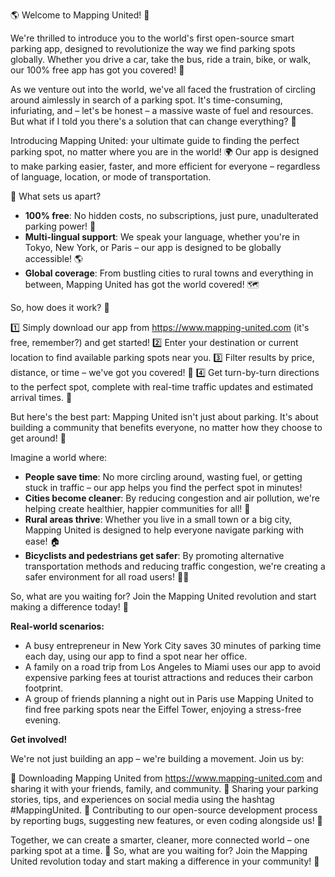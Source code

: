 🌎 Welcome to Mapping United! 🎉

We're thrilled to introduce you to the world's first open-source smart parking app, designed to revolutionize the way we find parking spots globally. Whether you drive a car, take the bus, ride a train, bike, or walk, our 100% free app has got you covered! 🚀

As we venture out into the world, we've all faced the frustration of circling around aimlessly in search of a parking spot. It's time-consuming, infuriating, and – let's be honest – a massive waste of fuel and resources. But what if I told you there's a solution that can change everything? 🤯

Introducing Mapping United: your ultimate guide to finding the perfect parking spot, no matter where you are in the world! 🌍 Our app is designed to make parking easier, faster, and more efficient for everyone – regardless of language, location, or mode of transportation.

📲 What sets us apart?

* **100% free**: No hidden costs, no subscriptions, just pure, unadulterated parking power! 💸
* **Multi-lingual support**: We speak your language, whether you're in Tokyo, New York, or Paris – our app is designed to be globally accessible! 🌎
* **Global coverage**: From bustling cities to rural towns and everything in between, Mapping United has got the world covered! 🗺️

So, how does it work? 🤔

1️⃣ Simply download our app from https://www.mapping-united.com (it's free, remember?) and get started!
2️⃣ Enter your destination or current location to find available parking spots near you.
3️⃣ Filter results by price, distance, or time – we've got you covered! 💪
4️⃣ Get turn-by-turn directions to the perfect spot, complete with real-time traffic updates and estimated arrival times. 📍

But here's the best part: Mapping United isn't just about parking. It's about building a community that benefits everyone, no matter how they choose to get around! 🌈

Imagine a world where:

* **People save time**: No more circling around, wasting fuel, or getting stuck in traffic – our app helps you find the perfect spot in minutes!
* **Cities become cleaner**: By reducing congestion and air pollution, we're helping create healthier, happier communities for all! 🌿
* **Rural areas thrive**: Whether you live in a small town or a big city, Mapping United is designed to help everyone navigate parking with ease! 🏠
* **Bicyclists and pedestrians get safer**: By promoting alternative transportation methods and reducing traffic congestion, we're creating a safer environment for all road users! 🚴‍♀️

So, what are you waiting for? Join the Mapping United revolution and start making a difference today! 🎉

**Real-world scenarios:**

* A busy entrepreneur in New York City saves 30 minutes of parking time each day, using our app to find a spot near her office.
* A family on a road trip from Los Angeles to Miami uses our app to avoid expensive parking fees at tourist attractions and reduces their carbon footprint.
* A group of friends planning a night out in Paris use Mapping United to find free parking spots near the Eiffel Tower, enjoying a stress-free evening.

**Get involved!**

We're not just building an app – we're building a movement. Join us by:

📲 Downloading Mapping United from https://www.mapping-united.com and sharing it with your friends, family, and community.
💬 Sharing your parking stories, tips, and experiences on social media using the hashtag #MappingUnited.
🌟 Contributing to our open-source development process by reporting bugs, suggesting new features, or even coding alongside us! 🚀

Together, we can create a smarter, cleaner, more connected world – one parking spot at a time. 🌟 So, what are you waiting for? Join the Mapping United revolution today and start making a difference in your community! 🎉